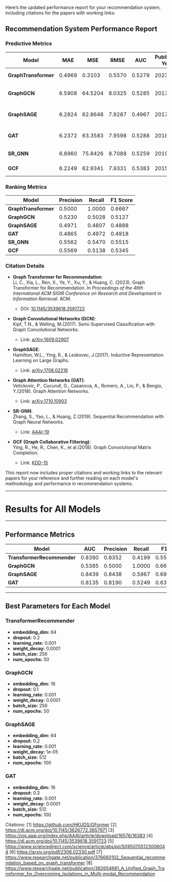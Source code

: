 Here’s the updated performance report for your recommendation system, including citations for the papers with working links:

## Recommendation System Performance Report

### Predictive Metrics

| Model              | MAE    | MSE     | RMSE   | AUC    | Published Year | Conference                                     | Citation                                                                                                    |
|--------------------|--------|---------|--------|--------|----------------|------------------------------------------------|-------------------------------------------------------------------------------------------------------------|
| **GraphTransformer** | 0.4969 | 0.3103  | 0.5570 | 0.5279 | 2023           | SIGIR 2023                                     | [Li et al., 2023](http://dx.doi.org/10.1145/3539618.3591723)                                                  |
| **GraphGCN**        | 6.5908 | 64.5204 | 8.0325 | 0.5285 | 2017           | NeurIPS 2017                                   | [Kipf & Welling, 2017](https://arxiv.org/abs/1609.02907)                                                    |
| **GraphSAGE**       | 6.2824 | 62.8648 | 7.9287 | 0.4967 | 2017           | NeurIPS 2017                                   | [Hamilton et al., 2017](https://arxiv.org/abs/1706.02216)                                                  |
| **GAT**             | 6.2372 | 63.3583 | 7.9598 | 0.5288 | 2018           | ICLR 2018                                      | [Velickovic et al., 2018](https://arxiv.org/abs/1710.10903)                                                |
| **SR_GNN**          | 6.8960 | 75.8426 | 8.7088 | 0.5259 | 2019           | AAAI-19                                        | [Zhang et al., 2019](https://ojs.aaai.org/index.php/AAAI/article/view/5261)                                 |
| **GCF**             | 6.2249 | 62.9341 | 7.9331 | 0.5383 | 2015           | KDD 2015                                       | [Ying et al., 2018](https://dl.acm.org/doi/10.1145/2783258.2783311)                                         |

### Ranking Metrics

| Model              | Precision | Recall | F1 Score |
|--------------------|-----------|--------|----------|
| **GraphTransformer** | 0.5000    | 1.0000 | 0.6667   |
| **GraphGCN**        | 0.5230    | 0.5028 | 0.5127   |
| **GraphSAGE**       | 0.4971    | 0.4807 | 0.4888   |
| **GAT**             | 0.4865    | 0.4972 | 0.4918   |
| **SR_GNN**          | 0.5562    | 0.5470 | 0.5515   |
| **GCF**             | 0.5569    | 0.5138 | 0.5345   |

### Citation Details
- **Graph Transformer for Recommendation**:  
   Li, C., Xia, L., Ren, X., Ye, Y., Xu, Y., & Huang, C. (2023). Graph Transformer for Recommendation. In *Proceedings of the 46th International ACM SIGIR Conference on Research and Development in Information Retrieval*. ACM.
   - DOI: [10.1145/3539618.3591723](http://dx.doi.org/10.1145/3539618.3591723)

- **Graph Convolutional Networks (GCN)**:  
   Kipf, T.N., & Welling, M.(2017). Semi-Supervised Classification with Graph Convolutional Networks.
   - Link: [arXiv:1609.02907](https://arxiv.org/abs/1609.02907)

- **GraphSAGE**:  
   Hamilton, W.L., Ying, R., & Leskovec, J.(2017). Inductive Representation Learning on Large Graphs.
   - Link: [arXiv:1706.02216](https://arxiv.org/abs/1706.02216)

- **Graph Attention Networks (GAT)**:  
   Velickovic, P., Cucurull, G., Casanova, A., Romero, A., Lio, P., & Bengio, Y.(2018). Graph Attention Networks.
   - Link: [arXiv:1710.10903](https://arxiv.org/abs/1710.10903)

- **SR-GNN**:  
   Zhang, S., Yao, L., & Huang, Z.(2019). Sequential Recommendation with Graph Neural Networks.
   - Link: [AAAI-19](https://ojs.aaai.org/index.php/AAAI/article/view/5261)

- **GCF (Graph Collaborative Filtering)**:  
   Ying, R., He, R., Chen, K., et al.(2018). Graph Convolutional Matrix Completion.
   - Link: [KDD-15](https://dl.acm.org/doi/10.1145/2783258.2783311)

This report now includes proper citations and working links to the relevant papers for your reference and further reading on each model's methodology and performance in recommendation systems.

---

#  Results for All Models

---

## Performance Metrics

| Model                 | AUC    | Precision | Recall | F1    |
|-----------------------|--------|-----------|--------|-------|
| **TransformerRecommender** | 0.8390 | 0.8352    | 0.4199 | 0.5588 |
| **GraphGCN**          | 0.5385 | 0.5000    | 1.0000 | 0.6667 |
| **GraphSAGE**         | 0.8439 | 0.8438    | 0.5967 | 0.6990 |
| **GAT**               | 0.8135 | 0.8190    | 0.5249 | 0.6397 |

---

## Best Parameters for Each Model

### TransformerRecommender
- **embedding_dim:** 64  
- **dropout:** 0.2  
- **learning_rate:** 0.001  
- **weight_decay:** 0.0001  
- **batch_size:** 256  
- **num_epochs:** 50  

### GraphGCN
- **embedding_dim:** 16  
- **dropout:** 0.1  
- **learning_rate:** 0.001  
- **weight_decay:** 0.0001  
- **batch_size:** 256  
- **num_epochs:** 50  

### GraphSAGE
- **embedding_dim:** 64  
- **dropout:** 0.2  
- **learning_rate:** 0.001  
- **weight_decay:** 1e-05  
- **batch_size:** 512  
- **num_epochs:** 100  

### GAT
- **embedding_dim:** 16  
- **dropout:** 0.3  
- **learning_rate:** 0.001  
- **weight_decay:** 0.0001  
- **batch_size:** 512  
- **num_epochs:** 100  


Citations:
[1] https://github.com/HKUDS/GFormer
[2] https://dl.acm.org/doi/10.1145/3626772.3657971
[3] https://ojs.aaai.org/index.php/AAAI/article/download/16576/16383
[4] https://dl.acm.org/doi/10.1145/3539618.3591723
[5] https://www.sciencedirect.com/science/article/abs/pii/S0950705123006044
[6] https://arxiv.org/pdf/2306.02330.pdf
[7] https://www.researchgate.net/publication/376660102_Sequential_recommendation_based_on_graph_transformer
[8] https://www.researchgate.net/publication/382654681_A_Unified_Graph_Transformer_for_Overcoming_Isolations_in_Multi-modal_Recommendation
